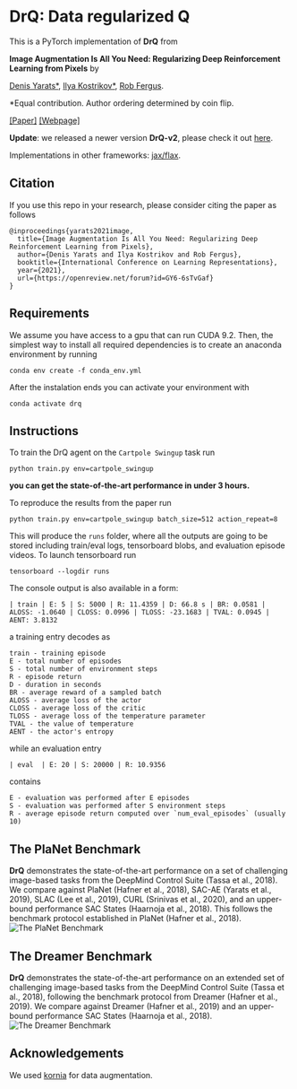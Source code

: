 # DrQ: Data regularized Q

This is a PyTorch implementation of **DrQ** from

**Image Augmentation Is All You Need: Regularizing Deep Reinforcement Learning from Pixels** by

[Denis Yarats*](https://cs.nyu.edu/~dy1042/), [Ilya Kostrikov*](https://github.com/ikostrikov), [Rob Fergus](https://cs.nyu.edu/~fergus/pmwiki/pmwiki.php).

*Equal contribution. Author ordering determined by coin flip.

[[Paper]](https://arxiv.org/abs/2004.13649) [[Webpage]](https://sites.google.com/view/data-regularized-q)

**Update**: we released a newer version **DrQ-v2**, please check it out [here](https://github.com/facebookresearch/drqv2).

Implementations in other frameworks: [jax/flax](https://github.com/ikostrikov/jax-rl).

## Citation
If you use this repo in your research, please consider citing the paper as follows
```
@inproceedings{yarats2021image,
  title={Image Augmentation Is All You Need: Regularizing Deep Reinforcement Learning from Pixels},
  author={Denis Yarats and Ilya Kostrikov and Rob Fergus},
  booktitle={International Conference on Learning Representations},
  year={2021},
  url={https://openreview.net/forum?id=GY6-6sTvGaf}
}
```

## Requirements
We assume you have access to a gpu that can run CUDA 9.2. Then, the simplest way to install all required dependencies is to create an anaconda environment by running
```
conda env create -f conda_env.yml
```
After the instalation ends you can activate your environment with
```
conda activate drq
```

## Instructions
To train the DrQ agent on the `Cartpole Swingup` task run
```
python train.py env=cartpole_swingup
```
**you can get the state-of-the-art performance in under 3 hours.**

To reproduce the results from the paper run
```
python train.py env=cartpole_swingup batch_size=512 action_repeat=8
```

This will produce the `runs` folder, where all the outputs are going to be stored including train/eval logs, tensorboard blobs, and evaluation episode videos. To launch tensorboard run
```
tensorboard --logdir runs
```

The console output is also available in a form:
```
| train | E: 5 | S: 5000 | R: 11.4359 | D: 66.8 s | BR: 0.0581 | ALOSS: -1.0640 | CLOSS: 0.0996 | TLOSS: -23.1683 | TVAL: 0.0945 | AENT: 3.8132
```
a training entry decodes as
```
train - training episode
E - total number of episodes
S - total number of environment steps
R - episode return
D - duration in seconds
BR - average reward of a sampled batch
ALOSS - average loss of the actor
CLOSS - average loss of the critic
TLOSS - average loss of the temperature parameter
TVAL - the value of temperature
AENT - the actor's entropy
```
while an evaluation entry
```
| eval  | E: 20 | S: 20000 | R: 10.9356
```
contains
```
E - evaluation was performed after E episodes
S - evaluation was performed after S environment steps
R - average episode return computed over `num_eval_episodes` (usually 10)
```

## The PlaNet Benchmark
**DrQ** demonstrates the state-of-the-art performance on a set of challenging image-based tasks from the DeepMind Control Suite (Tassa et al., 2018). We compare against PlaNet (Hafner et al., 2018), SAC-AE (Yarats et al., 2019), SLAC (Lee et al., 2019), CURL (Srinivas et al., 2020), and an upper-bound performance SAC States (Haarnoja et al., 2018). This follows the benchmark protocol established in PlaNet (Hafner et al., 2018).
![The PlaNet Benchmark](pngs/planet_bench.png)

## The Dreamer Benchmark
**DrQ** demonstrates the state-of-the-art performance on an extended set of challenging image-based tasks from the DeepMind Control Suite (Tassa et al., 2018), following the benchmark protocol from Dreamer (Hafner et al., 2019). We compare against Dreamer (Hafner et al., 2019) and an upper-bound performance SAC States (Haarnoja et al., 2018).
![The Dreamer Benchmark](pngs/dreamer_bench.png)


## Acknowledgements
We used [kornia](https://github.com/kornia/kornia) for data augmentation.
